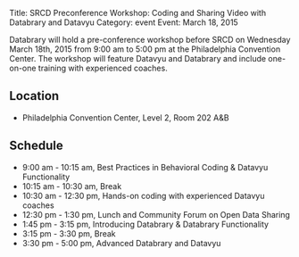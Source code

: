 Title: SRCD Preconference Workshop: Coding and Sharing Video with Databrary and Datavyu
Category: event
Event: March 18, 2015

Databrary will hold a pre-conference workshop before SRCD on Wednesday March 18th, 2015 from 9:00 am to 5:00 pm at the Philadelphia Convention Center. The workshop will feature Datavyu and Databrary and include one-on-one training with experienced coaches.

## Location

- Philadelphia Convention Center, Level 2, Room 202 A&B

## Schedule

- 9:00 am - 10:15 am, Best Practices in Behavioral Coding & Datavyu Functionality
- 10:15 am - 10:30 am, Break
- 10:30 am - 12:30 pm, Hands-on coding with experienced Datavyu coaches
- 12:30 pm - 1:30 pm, Lunch and Community Forum on Open Data Sharing
- 1:45 pm - 3:15 pm, Introducing Databrary & Databrary Functionality
- 3:15 pm - 3:30 pm, Break
- 3:30 pm - 5:00 pm, Advanced Databrary and Datavyu